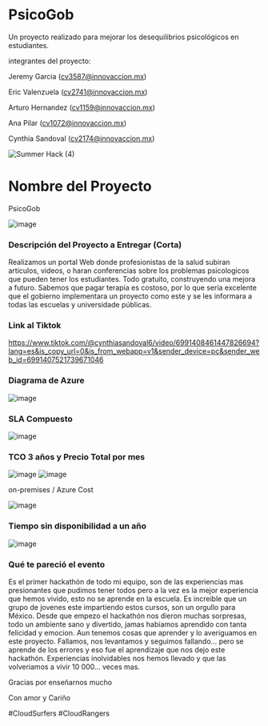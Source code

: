 # PsicoGob


Un proyecto realizado para mejorar los desequilibrios psicológicos en estudiantes.

integrantes del proyecto:

Jeremy Garcia (cv3587@innovaccion.mx)

Eric Valenzuela  (cv2741@innovaccion.mx)

Arturo Hernandez  (cv1159@innovaccion.mx)

Ana Pilar    (cv1072@innovaccion.mx)

Cynthia Sandoval (cv2174@innovaccion.mx)
 

![Summer Hack (4)](https://user-images.githubusercontent.com/9124597/127756851-c8627116-f177-4198-966d-9003016d2060.png)

# Nombre del Proyecto


PsicoGob


![image](https://user-images.githubusercontent.com/86864018/127769214-f39cafbe-11fd-46d0-8d70-3f1bfad8e304.png)


### Descripción del Proyecto a Entregar (Corta)


Realizamos un portal Web donde profesionistas de la salud subiran articulos, videos, o haran conferencias sobre los problemas psicologicos
que pueden tener los estudiantes. Todo gratuito, construyendo una mejora a futuro.
Sabemos que pagar terapia es costoso, por lo que sería excelente que el gobierno implementara un proyecto como este y se les informara a todas
las escuelas y universidade públicas.


### Link al Tiktok

https://www.tiktok.com/@cynthiasandoval6/video/6991408461447826694?lang=es&is_copy_url=0&is_from_webapp=v1&sender_device=pc&sender_web_id=6991407521739671046



### Diagrama de Azure


![image](https://user-images.githubusercontent.com/86864018/127768102-7f1a2ccf-5e0a-4668-bae5-256eaab68c7e.png)


### SLA Compuesto

![image](https://user-images.githubusercontent.com/86864018/127768708-8be00a0d-733e-4ecf-b7e1-ee270ffb56b5.png)


### TCO 3 años y Precio Total por mes


![image](https://user-images.githubusercontent.com/86864018/127768294-489ab9a1-cc8b-4395-951a-482c9d3cdec7.png)
![image](https://user-images.githubusercontent.com/86864018/127768512-082167d7-8fec-40ab-bc6c-f4eb313eec1f.png)

on-premises                      /                       Azure Cost
 
![image](https://user-images.githubusercontent.com/86864018/127768525-da7378b0-cd84-4674-be51-6b85b16def9c.png)



### Tiempo sin disponibilidad a un año


![image](https://user-images.githubusercontent.com/86864018/127768725-f19fd4fa-ddeb-42f4-b0ac-e431a8b5441a.png)



### Qué te pareció el evento


Es el primer hackathón de todo mi equipo, son de las experiencias mas presionantes que pudimos tener todos
pero a la vez es la mejor experiencia que hemos vivido, esto no se aprende en la escuela.
Es increible que un grupo de jovenes este impartiendo estos cursos, son un orgullo para México.
Desde que empezo el hackathón nos dieron muchas sorpresas, todo un ambiente sano y divertido, jamas habiamos aprendido
con tanta felicidad y emocion. Aun tenemos cosas que aprender y lo averiguamos en este proyecto. Fallamos, nos levantamos y seguimos fallando...
pero se aprende de los errores y eso fue el aprendizaje que nos dejo este hackathón.
Experiencias inolvidables nos hemos llevado y que las volveriamos a vivir 10 000... veces mas.

Gracias por enseñarnos mucho

Con amor y Cariño

#CloudSurfers #CloudRangers
